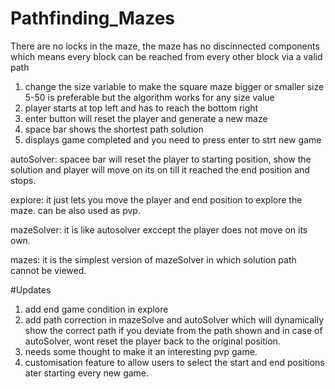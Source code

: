 # Pathfinding_Mazes

There are no locks in the maze, the maze has no discinnected components which means every block can be reached
from every other block via a valid path
1. change the size variable to make the square maze bigger or smaller
size 5-50 is preferable but the algorithm works for any size value
2. player starts at top left and has to reach the bottom right
3. enter button will reset the player and generate a new maze
4. space bar shows the shortest path solution
5. displays game completed and you need to press enter to strt new game

autoSolver: spacee bar will reset the player to starting position, show the solution and player will move on its on
till it reached the end position and stops.

explore: it just lets you move the player and end position to explore the maze. can be also used as pvp.

mazeSolver: it is like autosolver exccept the player does not move on its own.

mazes: it is the simplest version of mazeSolver in which solution path cannot be viewed.

#Updates
1. add end game condition in explore
2. add path correction in mazeSolve and autoSolver which will dynamically show the correct path if you deviate from the
path shown and in case of autoSolver, wont reset the player back to the original position.
3. needs some thought to make it an interesting pvp game.
4. customisation feature to allow users to select the start and end positions ater starting every new game.